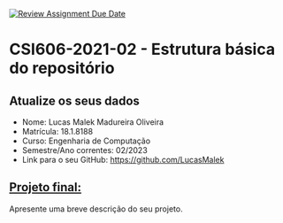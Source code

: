 [![Review Assignment Due Date](https://classroom.github.com/assets/deadline-readme-button-24ddc0f5d75046c5622901739e7c5dd533143b0c8e959d652212380cedb1ea36.svg)](https://classroom.github.com/a/c3McE-pb)

# **CSI606-2021-02 - Estrutura básica do repositório**

## Atualize os seus dados

- Nome: Lucas Malek Madureira Oliveira
- Matrícula: 18.1.8188
- Curso: Engenharia de Computação
- Semestre/Ano correntes: 02/2023
- Link para o seu GitHub: https://github.com/LucasMalek

## [Projeto final:](./Projeto/README.md)

Apresente uma breve descrição do seu projeto.
